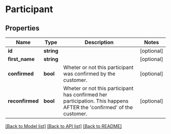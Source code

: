 # Participant

## Properties
Name | Type | Description | Notes
------------ | ------------- | ------------- | -------------
**id** | **string** |  | [optional] 
**first_name** | **string** |  | [optional] 
**confirmed** | **bool** | Wheter or not this participant was confirmed by the customer. | [optional] 
**reconfirmed** | **bool** | Wheter or not this participant has confirmed her participation. This happens AFTER the &#x27;confirmed&#x27; of the customer. | [optional] 

[[Back to Model list]](../../README.md#documentation-for-models) [[Back to API list]](../../README.md#documentation-for-api-endpoints) [[Back to README]](../../README.md)

